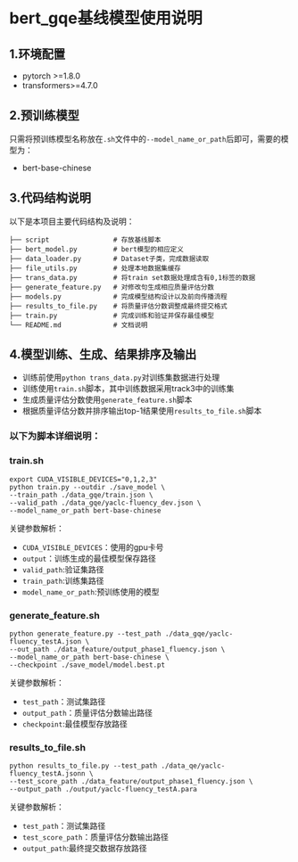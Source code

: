 # bert_gqe基线模型使用说明
## 1.环境配置
- pytorch >=1.8.0
- transformers>=4.7.0
## 2.预训练模型
只需将预训练模型名称放在```.sh```文件中的```--model_name_or_path```后即可，需要的模型为：
- bert-base-chinese
## 3.代码结构说明
以下是本项目主要代码结构及说明：
```
├── script                # 存放基线脚本
├── bert_model.py         # bert模型的相应定义
├── data_loader.py        # Dataset子类，完成数据读取
├── file_utils.py         # 处理本地数据集缓存
├── trans_data.py         # 将train set数据处理成含有0,1标签的数据
├── generate_feature.py   # 对修改句生成相应质量评估分数
├── models.py             # 完成模型结构设计以及前向传播流程
├── results_to_file.py    # 将质量评估分数调整成最终提交格式
├── train.py              # 完成训练和验证并保存最佳模型
└── README.md             # 文档说明
```
## 4.模型训练、生成、结果排序及输出
- 训练前使用`python trans_data.py`对训练集数据进行处理
- 训练使用```train.sh```脚本，其中训练数据采用track3中的训练集
- 生成质量评估分数使用```generate_feature.sh```脚本
- 根据质量评估分数并排序输出top-1结果使用```results_to_file.sh```脚本

### 以下为脚本详细说明：
### train.sh
```
export CUDA_VISIBLE_DEVICES="0,1,2,3"
python train.py --outdir ./save_model \
--train_path ./data_gqe/train.json \
--valid_path ./data_gqe/yaclc-fluency_dev.json \
--model_name_or_path bert-base-chinese
```
关键参数解析：
- ```CUDA_VISIBLE_DEVICES```：使用的gpu卡号
- ```output```：训练生成的最佳模型保存路径
- ```valid_path```:验证集路径
- ```train_path```:训练集路径
- ```model_name_or_path```:预训练使用的模型

### generate_feature.sh
```
python generate_feature.py --test_path ./data_gqe/yaclc-fluency_testA.json \
--out_path ./data_feature/output_phase1_fluency.json \
--model_name_or_path bert-base-chinese \
--checkpoint ./save_model/model.best.pt
```
关键参数解析：
- ```test_path```：测试集路径
- ```output_path```：质量评估分数输出路径
- ```checkpoint```:最佳模型存放路径

### results_to_file.sh
```
python results_to_file.py --test_path ./data_qe/yaclc-fluency_testA.jsonn \
--test_score_path ./data_feature/output_phase1_fluency.json \
--output_path ./output/yaclc-fluency_testA.para
```
关键参数解析：
- ```test_path```：测试集路径
- ```test_score_path```：质量评估分数输出路径
- ```output_path```:最终提交数据存放路径
